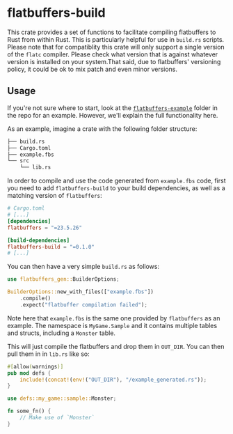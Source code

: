 # flatbuffers-build

This crate provides a set of functions to facilitate compiling flatbuffers to Rust from within
Rust. This is particularly helpful for use in `build.rs` scripts. Please note that for
compatiblity this crate will only support a single version of the `flatc` compiler. Please
check what version that is against whatever version is installed on your system.That said, due
to flatbuffers' versioning policy, it could be ok to mix patch and even minor versions.

## Usage

If you're not sure where to start, look at the
[`flatbuffers-example`](https://github.com/rdelfin/flatbuffers-build/tree/main/flatbuffers-example)
folder in the repo for an example. However, we'll explain the full functionality here.

As an example, imagine a crate with the following folder structure:
```bash
├── build.rs
├── Cargo.toml
├── example.fbs
└── src
    └── lib.rs
```
In order to compile and use the code generated from `example.fbs` code, first you need to add
`flatbuffers-build` to your build dependencies, as well as a matching version of `flatbuffers`:
```toml
# Cargo.toml
# [...]
[dependencies]
flatbuffers = "=23.5.26"

[build-dependencies]
flatbuffers-build = "=0.1.0"
# [...]
```

You can then have a very simple `build.rs` as follows:
```rust
use flatbuffers_gen::BuilderOptions;

BuilderOptions::new_with_files(["example.fbs"])
    .compile()
    .expect("flatbuffer compilation failed");
```

Note here that `example.fbs` is the same one provided by `flatbuffers` as an example. The
namespace is `MyGame.Sample` and it contains multiple tables and structs, including a `Monster`
table.

This will just compile the flatbuffers and drop them in `OUT_DIR`. You can then pull them in in
`lib.rs` like so:

```rust
#[allow(warnings)]
pub mod defs {
    include!(concat!(env!("OUT_DIR"), "/example_generated.rs"));
}

use defs::my_game::sample::Monster;

fn some_fn() {
    // Make use of `Monster`
}
```
